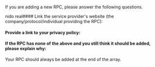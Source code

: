 If you are adding a new RPC, please answer the following questions.

nido real#### Link the service provider's website (the company/protocol/individual providing the RPC):


#### Provide a link to your privacy policy:


#### If the RPC has none of the above and you still think it should be added, please explain why:

Your RPC should always be added at the end of the array.